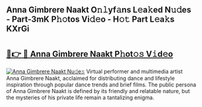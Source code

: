 ## Anna Gimbrere Naakt O𝚗𝚕yf𝚊ns L𝚎a𝚔ed N𝚞𝚍es - Part-3mK P𝚑𝚘tos Vi𝚍𝚎o - H𝚘𝚝 Part L𝚎a𝚔s KXrGi

# <h2><a href="http://kfcnkr.oniu.top/?m=Anna+Gimbrere+Naakt">🔗👉 🔴 Anna Gimbrere Naakt P𝚑ot𝚘𝚜 V𝚒d𝚎o</a></h2>

[![Anna Gimbrere Naakt Nu𝚍e𝚜](https://i.imgur.com/0qMVB7G.gif)](http://kfcnkr.oniu.top/?m=Anna+Gimbrere+Naakt)
Virtual performer and multimedia artist Anna Gimbrere Naakt, acclaimed for distributing dance and lifestyle inspiration through popular dance trends and brief films. The public persona of Anna Gimbrere Naakt is defined by its friendly and relatable nature, but the mysteries of his private life remain a tantalizing enigma.  

